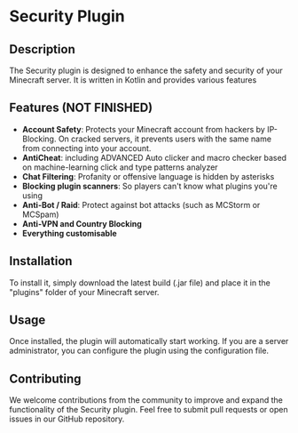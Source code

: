 # Security Plugin

## Description
The Security plugin is designed to enhance the safety and security of your Minecraft server. It is written in Kotlin and provides various features

## Features (NOT FINISHED)
- **Account Safety**: Protects your Minecraft account from hackers by IP-Blocking. On cracked servers, it prevents users with the same name from connecting into your account.
- **AntiCheat**: including ADVANCED Auto clicker and macro checker based on machine-learning click and type patterns analyzer
- **Chat Filtering**: Profanity or offensive language is hidden by asterisks
- **Blocking plugin scanners**: So players can't know what plugins you're using
- **Anti-Bot / Raid**: Protect against bot attacks (such as MCStorm or MCSpam) 
- **Anti-VPN and Country Blocking**
- **Everything customisable**

## Installation
To install it, simply download the latest build (.jar file) and place it in the "plugins" folder of your Minecraft server.

## Usage
Once installed, the plugin will automatically start working. If you are a server administrator, you can configure the plugin using the configuration file.

## Contributing
We welcome contributions from the community to improve and expand the functionality of the Security plugin. Feel free to submit pull requests or open issues in our GitHub repository.
